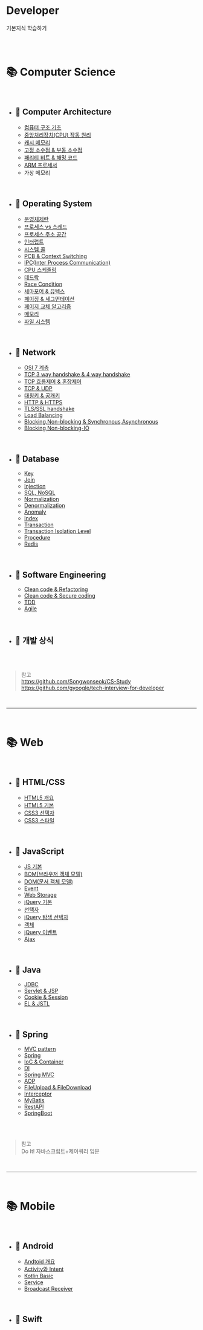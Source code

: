 # Developer

기본지식 학습하기

<br>

<br>

# 📚 Computer Science

<br>

- ## 📌 Computer Architecture

  - [컴퓨터 구조 기초](/CS/CA/%EC%BB%B4%ED%93%A8%ED%84%B0%EA%B5%AC%EC%A1%B0%EA%B8%B0%EC%B4%88.md)
    <!-- 메모리구조 -->
  - [중앙처리장치(CPU) 작동 원리](/CS/CA/%EC%A4%91%EC%95%99%EC%B2%98%EB%A6%AC%EC%9E%A5%EC%B9%98%EC%9E%91%EB%8F%99%EC%9B%90%EB%A6%AC.md)
  - [캐시 메모리](/CS/CA/%EC%BA%90%EC%8B%9C%EB%A9%94%EB%AA%A8%EB%A6%AC.md)
  - [고정 소수점 & 부동 소수점](/CS/CA/%EA%B3%A0%EC%A0%95%EC%86%8C%EC%88%98%EC%A0%90_%EB%B6%80%EB%8F%99%EC%86%8C%EC%88%98%EC%A0%90.md)
  - [패리티 비트 & 해밍 코드](/CS/CA/%ED%8C%A8%EB%A6%AC%ED%8B%B0%EB%B9%84%ED%8A%B8_%ED%95%B4%EB%B0%8D%EC%BD%94%EB%93%9C.md)
  - [ARM 프로세서](/CS/CA/ARM%ED%94%84%EB%A1%9C%EC%84%B8%EC%84%9C.md)
  - 가상 메모리

<br>

- ## 📌 Operating System

  - [운영체제란](CS/OS/운영체제란.md)
  - [프로세스 vs 스레드](CS/OS/프로세스스레드.md)
  - [프로세스 주소 공간](CS/OS/프로세스주소공간.md)
  - [인터럽트](CS/OS/인터럽트.md)
  - [시스템 콜](CS/OS/시스템콜.md)
  - [PCB & Context Switching](CS/OS/PCB&CS.md)
  - [IPC(Inter Process Communication)](CS/OS/IPC.md)
  - [CPU 스케줄링](CS/OS/CPU스케줄링.md)
  - [데드락](CS/OS/DeadLock&Starvation.md)
  - [Race Condition](CS/OS/RaceCondition.md)
  - [세마포어 & 뮤텍스](CS/OS/Semaphor&Mutex.md)
  - [페이징 & 세그먼테이션](CS/OS/PagingSegmentation.md)
  - [페이지 교체 알고리즘](CS/OS/PageReplacementAlgorithm.md)
  - [메모리](CS/OS/Memory.md)
  - [파일 시스템](CS/OS/FileSystem.md)

<br>

- ## 📌 Network

  - [OSI 7 계층](CS/Network/OSI7.md)
  - [TCP 3 way handshake & 4 way handshake](CS/Network/TCPhandshake.md)
  - [TCP 흐름제어 & 혼잡제어](CS/Network/TCPIPControl.md)
  - [TCP & UDP](CS/Network/UDP.md)
  - [대칭키 & 공개키](CS/Network/대칭키공개키.md)
  - [HTTP & HTTPS](CS/Network/HTTP&HTTPS.md)
  - [TLS/SSL handshake](CS/Network/TSL&SSL.md)
  - [Load Balancing](CS/Network/LoadBalancing.md)
  - [Blocking,Non-blocking & Synchronous,Asynchronous](CS/Network/Blocking&NonBlocking.md)
  - [Blocking,Non-blocking-IO](CS/Network/Blocking&NonBlickingIO.md)

<!-- <br>
- ## 📌 Artificial Intelligence
  - [인공지능 기초](AI/AI기초.md)
<br> -->

<br>

- ## 📌 Database

  - [Key](CS/DB/Key.md)
  - [Join](CS/DB/Join.md)
  - [Injection](CS/DB/Injection.md)
  - [SQL, NoSQL](CS/DB/SqlNoSql.md)
  - [Normalization](CS/DB/Normalization.md)
  - [Denormalization](CS/DB/Denormalization.md)
  - [Anomaly](CS/DB/Anomaly.md)
  - [Index](CS/DB/Index.md)
  - [Transaction](CS/DB/Transaction.md)
  - [Transaction Isolation Level](CS/DB/TransactionIsolationLevel.md)
  - [Procedure](CS/DB/StoredProcedure.md)
  - [Redis](CS/DB/Redis.md)

<br>

- ## 📌 Software Engineering

  - [Clean code & Refactoring](CS/SWEngineering/CleancodingRefactoring.md)
  - [Clean code & Secure coding](CS/SWEngineering/CleancodingSecurecoding.md)
  - [TDD](CS/SWEngineering/TDD.md)
  - [Agile](CS/SWEngineering/Agile.md)

<br>

- ## 📌 개발 상식

<br>

<br>

> 참고  
> https://github.com/Songwonseok/CS-Study  
> https://github.com/gyoogle/tech-interview-for-developer

<br>

---

<br>

# 📚 Web

<br>

- ## 📌 HTML/CSS

  - [HTML5 개요](https://github.com/Talia2019/Web/blob/main/HTML_CSS/HTML5%20%EA%B0%9C%EC%9A%94.md)
  - [HTML5 기본](https://github.com/Talia2019/Web/blob/main/HTML_CSS/HTML5%20%EA%B8%B0%EB%B3%B8.md)
  - [CSS3 선택자](https://github.com/Talia2019/Web/blob/main/HTML_CSS/CSS3%20%EC%84%A0%ED%83%9D%EC%9E%90.md)
  - [CSS3 스타일](https://github.com/Talia2019/Web/blob/main/HTML_CSS/CSS3%20%EC%8A%A4%ED%83%80%EC%9D%BC.md)

<br>

- ## 📌 JavaScript

  - [JS 기본](https://github.com/Talia2019/Web/blob/main/JS/JS%20%EA%B8%B0%EB%B3%B8.md)
  - [BOM(브라우저 객체 모델)](https://github.com/Talia2019/Web/blob/main/JS/BOM%20%EB%B8%8C%EB%9D%BC%EC%9A%B0%EC%A0%80%20%EA%B0%9D%EC%B2%B4%20%EB%AA%A8%EB%8D%B8.md)
  - [DOM(문서 객체 모델)](https://github.com/Talia2019/Web/blob/main/JS/DOM%20%EB%AC%B8%EC%84%9C%EA%B0%9D%EC%B2%B4%EB%AA%A8%EB%8D%B8.md)
  - [Event](https://github.com/Talia2019/Web/blob/main/JS/Event.md)
  - [Web Storage](https://github.com/Talia2019/Web/blob/main/JS/WebStorage.md)
  - [jQuery 기본](https://github.com/Talia2019/Web/blob/main/JS/jQuery%EA%B8%B0%EB%B3%B8.md)
  - [선택자](https://github.com/Talia2019/Web/blob/main/JS/%EC%84%A0%ED%83%9D%EC%9E%90.md)
  - [jQuery 탐색 선택자](https://github.com/Talia2019/Web/blob/main/JS/jQuery%ED%83%90%EC%83%89%EC%84%A0%ED%83%9D%EC%9E%90.md)
  - [객체](https://github.com/Talia2019/Web/blob/main/JS/%EA%B0%9D%EC%B2%B4.md)
  - [jQuery 이벤트](https://github.com/Talia2019/Web/blob/main/JS/jQuery%EC%9D%B4%EB%B2%A4%ED%8A%B8.md)
  <!-- - [애니메이션](https://github.com/Talia2019/Web/blob/main/JS/%EC%95%A0%EB%8B%88%EB%A9%94%EC%9D%B4%EC%85%98.md) -->
  - [Ajax](JS/Ajax.md)

<br>

- ## 📌 Java

  - [JDBC](Java/JDBC.md)
  - [Servlet & JSP](Java/Servlet&JSP.md)
  - [Cookie & Session](Java/Cookie&Session.md)
  - [EL & JSTL](Java/EL&JSTL.md)

<br>

- ## 📌 Spring

  - [MVC pattern](Spring/MVC.md)
  - [Spring](Spring/Spring.md)
  - [IoC & Container](Spring/IoC.md)
  - [DI](Spring/DI.md)
  - [Spring MVC](Spring/SpringMVC.md)
  - [AOP](Spring/AOP.md)
  - [FileUpload & FileDownload](#)
  - [Interceptor](Spring/Interceptor.md)
  - [MyBatis](Spring/MyBatis.md)
  - [RestAPI](Spring/RestAPI.md)
  - [SpringBoot](Spring/SpringBoot.md)

<br>

<br>

> 참고  
> Do It! 자바스크립트+제이쿼리 입문

<br>

---

<br>

# 📚 Mobile

<br>

- ## 📌 Android

  - [Andtoid 개요](Mobile/Android/Android개요.md)
  - [Activity와 Intent](Mobile/Android/Activity와Intent.md)
  - [Kotlin Basic](Mobile/Android/KotlinBasic.md)
  - [Service](Mobile/Android//Service.md)
  - [Broadcast Receiver](Mobile/Android/BroadcastReceiver.md)

<br>

- ## 📌 Swift
